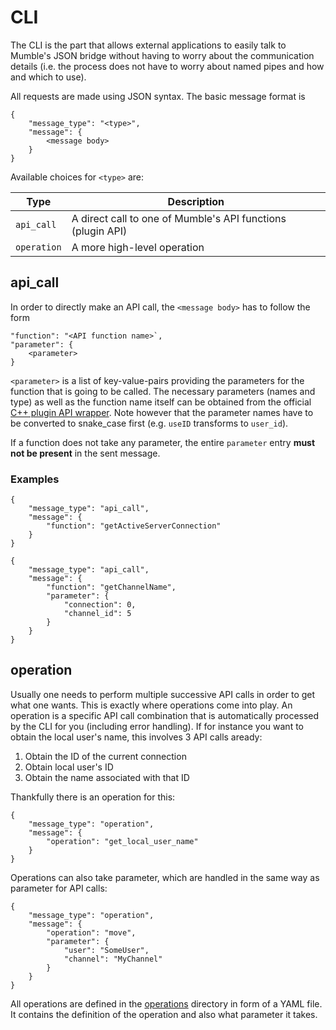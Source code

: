 # CLI

The CLI is the part that allows external applications to easily talk to Mumble's JSON bridge without having to
worry about the communication details (i.e. the process does not have to worry about named pipes and how
and which to use).

All requests are made using JSON syntax. The basic message format is
```
{
    "message_type": "<type>",
    "message": {
        <message body>
    }
}
```

Available choices for `<type>` are:

| **Type** | **Description** |
| -------- | --------------- |
| `api_call` | A direct call to one of Mumble's API functions (plugin API) |
| `operation` | A more high-level operation |

## api_call

In order to directly make an API call, the `<message body>` has to follow the form
```
"function": "<API function name>`,
"parameter": {
    <parameter>
}
```

`<parameter>` is a list of key-value-pairs providing the parameters for the function that is
going to be called. The necessary parameters (names and type) as well as the function name itself
can be obtained from the official
[C++ plugin API wrapper](https://github.com/mumble-voip/mumble-plugin-cpp/blob/7e1256a958d8e452ddb5273a20c30b0a26d6c4dc/include/mumble/plugin/MumbleAPI.h).
Note however that the parameter names have to be converted to snake_case first (e.g. `useID` transforms
to `user_id`).

If a function does not take any parameter, the entire `parameter` entry **must not be present** in
the sent message.

### Examples

```
{
    "message_type": "api_call",
    "message": {
        "function": "getActiveServerConnection"
    }
}
```

```
{
    "message_type": "api_call",
    "message": {
        "function": "getChannelName",
        "parameter": {
            "connection": 0,
            "channel_id": 5
        }
    }
}
```


## operation

Usually one needs to perform multiple successive API calls in order to get what one wants. This
is exactly where operations come into play. An operation is a specific API call combination that
is automatically processed by the CLI for you (including error handling). If for instance you want
to obtain the local user's name, this involves 3 API calls aready:
1. Obtain the ID of the current connection
2. Obtain local user's ID
3. Obtain the name associated with that ID

Thankfully there is an operation for this:
```
{
    "message_type": "operation",
    "message": {
        "operation": "get_local_user_name"
    }
}
```

Operations can also take parameter, which are handled in the same way as parameter for API calls:
```
{
    "message_type": "operation",
    "message": {
        "operation": "move",
        "parameter": {
            "user": "SomeUser",
            "channel": "MyChannel"
        }
    }
}
```

All operations are defined in the [operations](operations/) directory in form of a YAML file. It
contains the definition of the operation and also what parameter it takes.

